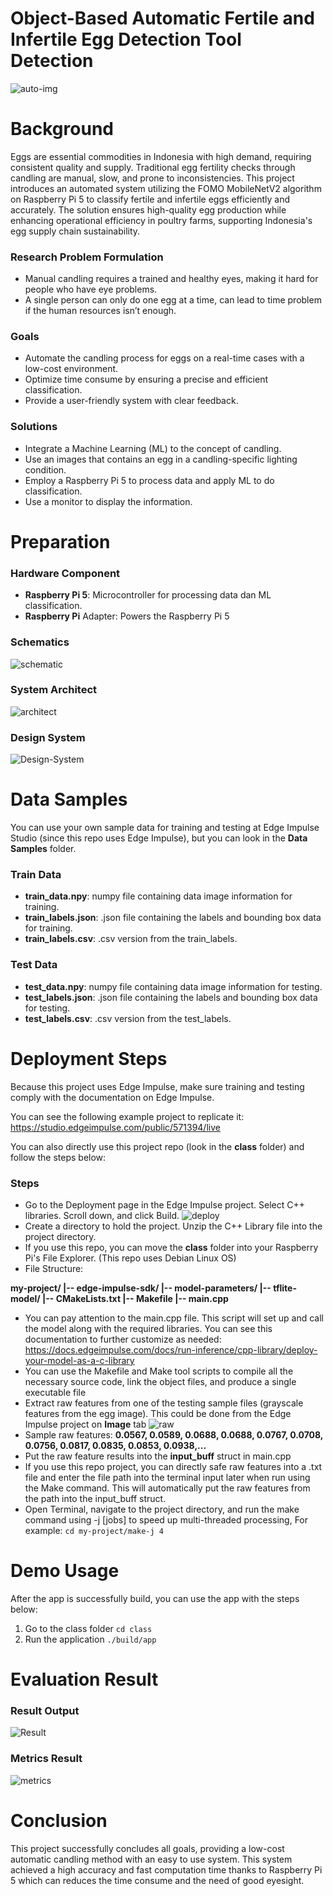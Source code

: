 # Object-Based Automatic Fertile and Infertile Egg Detection Tool Detection
![auto-img](assets/eggs-chickens.jpg)

# Background
Eggs are essential commodities in Indonesia with high demand, requiring consistent quality and supply. Traditional egg fertility checks through candling are manual, slow, and prone to inconsistencies. This project introduces an automated system utilizing the FOMO MobileNetV2 algorithm on Raspberry Pi 5 to classify fertile and infertile eggs efficiently and accurately. The solution ensures high-quality egg production while enhancing operational efficiency in poultry farms, supporting Indonesia's egg supply chain sustainability.

### Research Problem Formulation
- Manual candling requires a trained and healthy eyes, making it hard for people who have eye problems.
- A single person can only do one egg at a time, can lead to time problem if the human resources isn’t enough.

### Goals
- Automate the candling process for eggs on a real-time cases  with a low-cost environment.
- Optimize time consume by ensuring a precise and efficient classification.
- Provide a user-friendly system with clear feedback.

### Solutions
- Integrate a Machine Learning (ML) to the concept of candling.
- Use an images that contains an egg in a candling-specific lighting condition.
- Employ a Raspberry Pi 5 to process data and apply ML to do classification.
- Use a monitor to display the information.

# Preparation
### Hardware Component
- **Raspberry Pi 5**: Microcontroller for processing data dan ML classification.
- **Raspberry Pi** Adapter: Powers the Raspberry Pi 5

### Schematics
![schematic](assets/Raspberry-5-schematics.png)

### System Architect
![architect](assets/Design-System-Flow.png)

### Design System
![Design-System](assets/system-architect.png)

# Data Samples
You can use your own sample data for training and testing at Edge Impulse Studio (since this repo uses Edge Impulse), but you can look in the **Data Samples** folder.

### Train Data
- **train_data.npy**: numpy file containing data image information for training.
- **train_labels.json**: .json file containing the labels and bounding box data for training.
- **train_labels.csv**: .csv version from the train_labels.

### Test Data
- **test_data.npy**: numpy file containing data image information for testing.
- **test_labels.json**: .json file containing the labels and bounding box data for testing.
- **test_labels.csv**: .csv version from the test_labels.
  
# Deployment Steps
Because this project uses Edge Impulse, make sure training and testing comply with the documentation on Edge Impulse.

You can see the following example project to replicate it:
https://studio.edgeimpulse.com/public/571394/live

You can also directly use this project repo (look in the **class** folder) and follow the steps below:

### Steps
- Go to the Deployment page in the Edge Impulse project. Select C++ libraries. Scroll down, and click Build.
![deploy](assets/clib.png)
- Create a directory to hold the project. Unzip the C++ Library file into the project directory.
- If you use this repo, you can move the **class** folder into your Raspberry Pi's File Explorer. (This repo uses Debian Linux OS)
- File Structure:

**my-project/
|-- edge-impulse-sdk/
|-- model-parameters/
|-- tflite-model/
|-- CMakeLists.txt
|-- Makefile
|-- main.cpp**

- You can pay attention to the main.cpp file. This script will set up and call the model along with the required libraries. You can see this documentation to further customize as needed: https://docs.edgeimpulse.com/docs/run-inference/cpp-library/deploy-your-model-as-a-c-library
- You can use the Makefile and Make tool scripts to compile all the necessary source code, link the object files, and produce a single executable file
- Extract raw features from one of the testing sample files (grayscale features from the egg image). This could be done from the Edge Impulse project on **Image** tab
![raw](assets/raw-features.png)
- Sample raw features: **0.0567, 0.0589, 0.0688, 0.0688, 0.0767, 0.0708, 0.0756, 0.0817, 0.0835, 0.0853, 0.0938,...**
- Put the raw feature results into the **input_buff** struct in main.cpp
- If you use this repo project, you can directly safe raw features into a .txt file and enter the file path into the terminal input later when run using the Make command. This will automatically put the raw features from the path into the input_buff struct.
- Open Terminal, navigate to the project directory, and run the make command using -j [jobs] to speed up multi-threaded processing, For example:
`cd my-project/make-j 4`

# Demo Usage
After the app is successfully build, you can use the app with the steps below:
1. Go to the class folder
`cd class`
2. Run the application
`./build/app`


# Evaluation Result

### Result Output
![Result](assets/Test-result.png)

### Metrics Result
![metrics](assets/metrics.png)

# Conclusion
This project successfully concludes all goals, providing a low-cost automatic candling method with an easy to use system. This system achieved a high accuracy and fast computation time thanks to Raspberry Pi 5 which can reduces the time consume and the need of good eyesight.

